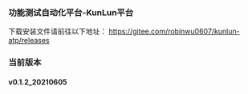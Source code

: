 ### 功能测试自动化平台-KunLun平台

下载安装文件请前往以下地址： https://gitee.com/robinwu0607/kunlun-atp/releases

### 当前版本
#### v0.1.2_20210605